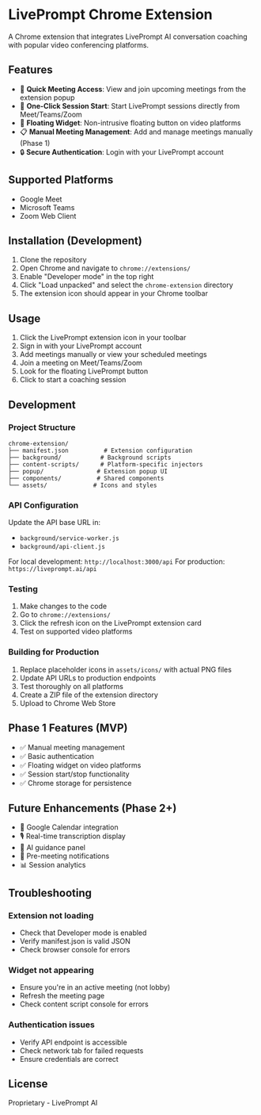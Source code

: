 # LivePrompt Chrome Extension

A Chrome extension that integrates LivePrompt AI conversation coaching with popular video conferencing platforms.

## Features

- 🎯 **Quick Meeting Access**: View and join upcoming meetings from the extension popup
- 🚀 **One-Click Session Start**: Start LivePrompt sessions directly from Meet/Teams/Zoom
- 🎨 **Floating Widget**: Non-intrusive floating button on video platforms
- 📋 **Manual Meeting Management**: Add and manage meetings manually (Phase 1)
- 🔒 **Secure Authentication**: Login with your LivePrompt account

## Supported Platforms

- Google Meet
- Microsoft Teams
- Zoom Web Client

## Installation (Development)

1. Clone the repository
2. Open Chrome and navigate to `chrome://extensions/`
3. Enable "Developer mode" in the top right
4. Click "Load unpacked" and select the `chrome-extension` directory
5. The extension icon should appear in your Chrome toolbar

## Usage

1. Click the LivePrompt extension icon in your toolbar
2. Sign in with your LivePrompt account
3. Add meetings manually or view your scheduled meetings
4. Join a meeting on Meet/Teams/Zoom
5. Look for the floating LivePrompt button
6. Click to start a coaching session

## Development

### Project Structure

```
chrome-extension/
├── manifest.json          # Extension configuration
├── background/           # Background scripts
├── content-scripts/      # Platform-specific injectors
├── popup/               # Extension popup UI
├── components/          # Shared components
└── assets/             # Icons and styles
```

### API Configuration

Update the API base URL in:
- `background/service-worker.js`
- `background/api-client.js`

For local development: `http://localhost:3000/api`
For production: `https://liveprompt.ai/api`

### Testing

1. Make changes to the code
2. Go to `chrome://extensions/`
3. Click the refresh icon on the LivePrompt extension card
4. Test on supported video platforms

### Building for Production

1. Replace placeholder icons in `assets/icons/` with actual PNG files
2. Update API URLs to production endpoints
3. Test thoroughly on all platforms
4. Create a ZIP file of the extension directory
5. Upload to Chrome Web Store

## Phase 1 Features (MVP)

- ✅ Manual meeting management
- ✅ Basic authentication
- ✅ Floating widget on video platforms
- ✅ Session start/stop functionality
- ✅ Chrome storage for persistence

## Future Enhancements (Phase 2+)

- 📅 Google Calendar integration
- 🎙️ Real-time transcription display
- 🤖 AI guidance panel
- 🔔 Pre-meeting notifications
- 📊 Session analytics

## Troubleshooting

### Extension not loading
- Check that Developer mode is enabled
- Verify manifest.json is valid JSON
- Check browser console for errors

### Widget not appearing
- Ensure you're in an active meeting (not lobby)
- Refresh the meeting page
- Check content script console for errors

### Authentication issues
- Verify API endpoint is accessible
- Check network tab for failed requests
- Ensure credentials are correct

## License

Proprietary - LivePrompt AI